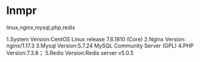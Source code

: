 # lnmpr
linux,nginx,mysql,php,redis

1.System Version:CentOS Linux release 7.6.1810 (Core) 
2.Nginx Version: nginx/1.17.3
3.Mysql Version:5.7.24 MySQL Community Server (GPL)
4.PHP Version:7.3.8； 
5.Redis Version:Redis server v5.0.5
